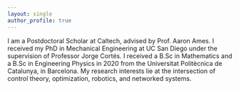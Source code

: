 ```yaml
---
layout: single
author_profile: true
---
```


I am a Postdoctoral Scholar at Caltech, advised by Prof. Aaron Ames.
I received my PhD in Mechanical Engineering at UC San Diego under the supervision of Professor Jorge Cortés. I received a B.Sc in Mathematics and a B.Sc in Engineering Physics in 2020 from the Universitat Politècnica de Catalunya, in Barcelona. 
My research interests lie at the intersection of control theory, optimization, robotics, and networked systems.

